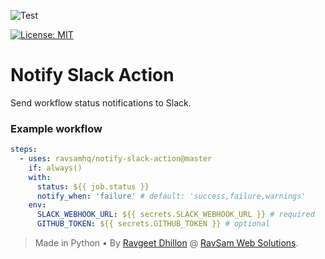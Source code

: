 ![Test](https://github.com/ravsamhq/notify-slack-action/workflows/Test/badge.svg)

[![License: MIT](https://img.shields.io/badge/License-MIT-yellow.svg)](https://opensource.org/licenses/MIT)

# Notify Slack Action

Send workflow status notifications to Slack.

### Example workflow

```yaml
steps:
  - uses: ravsamhq/notify-slack-action@master
    if: always()
    with:
      status: ${{ job.status }}
      notify_when: 'failure' # default: 'success,failure,warnings'
    env:
      SLACK_WEBHOOK_URL: ${{ secrets.SLACK_WEBHOOK_URL }} # required
      GITHUB_TOKEN: ${{ secrets.GITHUB_TOKEN }} # optional
```

> Made in Python &bull; By [Ravgeet Dhillon](https://github.com/ravgeetdhillon) @ [RavSam Web Solutions](https://www.ravsam.in).
